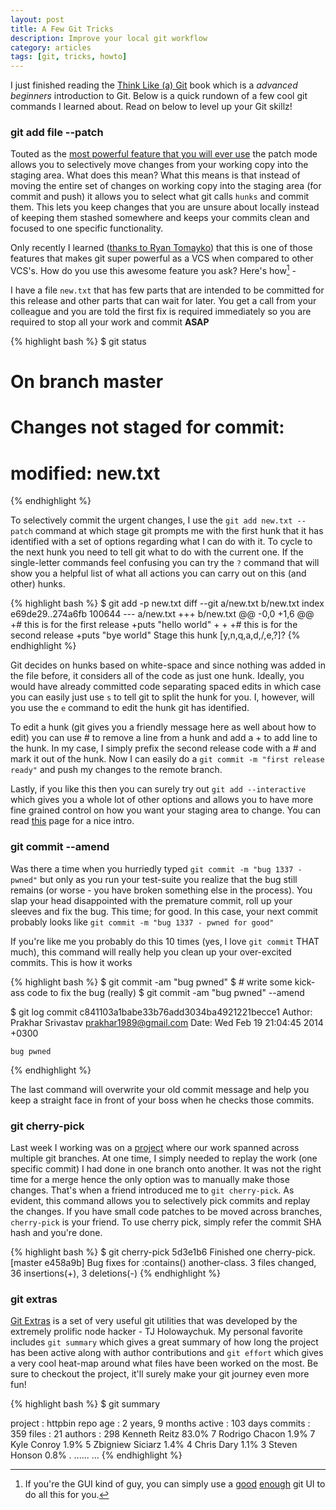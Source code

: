 ```yaml
---
layout: post
title: A Few Git Tricks
description: Improve your local git workflow
category: articles
tags: [git, tricks, howto]
---
```


I just finished reading the [Think Like (a) Git](http://think-like-a-git.net/) book which is a *advanced beginners* introduction to Git. Below is a quick rundown of a few cool git commands I learned about. Read on below to level up your Git skillz!

### git add file --patch
Touted as the [most powerful feature that you will ever use](https://news.ycombinator.com/item?id=4744405) the patch mode allows you to selectively move changes from your working copy into the staging area. What does this mean? What this means is that instead of moving the entire set of changes on working copy into the staging area (for commit and push) it allows you to select what git calls `hunks` and commit them. This lets you keep changes that you are unsure about locally instead of keeping them stashed somewhere and keeps your commits clean and focused to one specific functionality.

Only recently I learned ([thanks to Ryan Tomayko](http://tomayko.com/writings/the-thing-about-git)) that this is one of those features that makes git super powerful as a VCS when compared to other VCS's. How do you use this awesome feature you ask? Here's how[^1] -

I have a file `new.txt` that has few parts that are intended to be committed for this release and other parts that can wait for later. You get a call from your colleague and you are told the first fix is required immediately so you are required to stop all your work and commit **ASAP**

{% highlight bash %}
$ git status
# On branch master
# Changes not staged for commit:
#	modified:   new.txt
{% endhighlight %}

To selectively commit the urgent changes, I use the `git add new.txt --patch` command at which stage git prompts me with the first hunk that it has identified with a set of options regarding what I can do with it. To cycle to the next hunk you need to tell git what to do with the current one. If the single-letter commands feel confusing you can try the `?` command that will show you a helpful list of what all actions you can carry out on this (and other) hunks.

{% highlight bash %}
$ git add -p new.txt
diff --git a/new.txt b/new.txt
index e69de29..274a6fb 100644
--- a/new.txt
+++ b/new.txt
@@ -0,0 +1,6 @@
+# this is for the first release
+puts "hello world"
+
+
+# this is for the second release
+puts "bye world"
Stage this hunk [y,n,q,a,d,/,e,?]?
{% endhighlight %}

Git decides on hunks based on white-space and since nothing was added in the file before, it considers all of the code as just one hunk. Ideally, you would have already committed code separating spaced edits in which case you can easily just use `s` to tell git to split the hunk for you. I, however, will you use the `e` command to edit the hunk git has identified.

To edit a hunk (git gives you a friendly message here as well about how to edit) you can use # to remove a line from a hunk and add a + to add line to the hunk. In my case, I simply prefix the second release code with a # and mark it out of the hunk. Now I can easily do a `git commit -m "first release ready"` and push my changes to the remote branch.

Lastly, if you like this then you can surely try out `git add --interactive` which gives you a whole lot of other options and allows you to have more fine grained control on how you want your staging area to change. You can read [this](http://git-scm.com/book/en/Git-Tools-Interactive-Staging) page for a nice intro.

### git commit --amend
Was there a time when you hurriedly typed `git commit -m "bug 1337 - pwned"` but only as you run your test-suite you realize that the bug still remains (or worse - you have broken something else in the process). You slap your head disappointed with the premature commit, roll up your sleeves and fix the bug. This time; for good. In this case, your next commit probably looks like `git commit -m "bug 1337 - pwned for good"`

If you're like me you probably do this 10 times (yes, I love `git commit` THAT much), this command will really help you clean up your over-excited commits. This is how it works

{% highlight bash %}
$ git commit -am "bug pwned"
$ # write some kick-ass code to fix the bug (really)
$ git commit -am "bug pwned" --amend

$ git log
commit c841103a1babe33b76add3034ba4921221becce1
Author: Prakhar Srivastav <prakhar1989@gmail.com>
Date:   Wed Feb 19 21:04:45 2014 +0300

    bug pwned
{% endhighlight %}

The last command will overwrite your old commit message and help you keep a straight face in front of your boss when he checks those commits.

### git cherry-pick

Last week I working was on a [project](https://github.com/a85/PostmanInterceptor) where our work spanned across multiple git branches. At one time, I simply needed to replay the work (one specific commit) I had done in one branch onto another. It was not the right time for a merge hence the only option was to manually make those changes. That's when a friend introduced me to `git cherry-pick`. As evident, this command allows you to selectively pick commits and replay the changes. If you have small code patches to be moved across branches, `cherry-pick` is your friend. To use cherry pick, simply refer the commit SHA hash and you're done.

{% highlight bash %}
$ git cherry-pick 5d3e1b6
Finished one cherry-pick.
[master e458a9b] Bug fixes for :contains() another-class.
3 files changed, 36 insertions(+), 3 deletions(-)
{% endhighlight %}

### git extras

[Git Extras](https://github.com/visionmedia/git-extras) is a set of very useful git utilities that was developed by the extremely prolific node hacker - TJ Holowaychuk. My personal favorite includes `git summary` which gives a great summary of how long the project has been active along with author contributions and `git effort` which gives a very cool heat-map around what files have been worked on the most. Be sure to checkout the project, it'll surely make your git journey even more fun!

{% highlight bash %}
$ git summary

 project  : httpbin
 repo age : 2 years, 9 months
 active   : 103 days
 commits  : 359
 files    : 21
 authors  :
   298	Kenneth Reitz           83.0%
     7	Rodrigo Chacon          1.9%
     7	Kyle Conroy             1.9%
     5	Zbigniew Siciarz        1.4%
     4	Chris Dary              1.1%
     3	Steven Honson           0.8%
     .  ......                  ...
{% endhighlight %}

[^1]: If you're the GUI kind of guy, you can simply use a [good](http://www.sourcetreeapp.com/) [enough](http://gitx.frim.nl/) git UI to do all this for you.  
